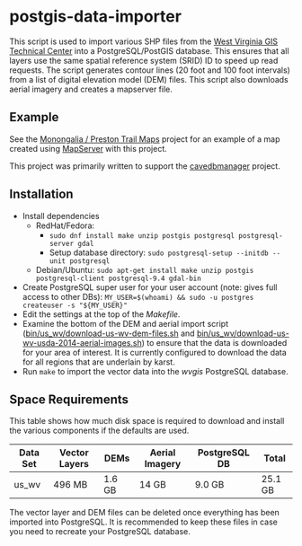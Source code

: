 # postgis-data-importer

This script is used to import various SHP files from the
[West Virginia GIS Technical Center](http://wvgis.wvu.edu/) into a
PostgreSQL/PostGIS database. This ensures that all layers use the
same spatial reference system (SRID) ID to speed up read requests. The
script generates contour lines (20 foot and 100 foot intervals)
from a list of digital elevation model (DEM) files. This script also
downloads aerial imagery and creates a mapserver file.

## Example

See the [Monongalia / Preston Trail Maps](https://github.com/masneyb/monongalia-preston-wv-trail-maps)
project for an example of a map created using [MapServer](http://www.mapserver.org/)
with this project.

This project was primarily written to support the
[cavedbmanager](https://github.com/masneyb/cavedbmanager) project.


## Installation
	
* Install dependencies
  - RedHat/Fedora:
    - `sudo dnf install make unzip postgis postgresql postgresql-server gdal`
    - Setup database directory: `sudo postgresql-setup --initdb --unit postgresql`
  - Debian/Ubuntu: `sudo apt-get install make unzip postgis postgresql-client postgresql-9.4 gdal-bin`
* Create PostgreSQL super user for your user account (note: gives full access to other DBs):
  `MY_USER=$(whoami) && sudo -u postgres createuser -s "${MY_USER}"`
* Edit the settings at the top of the _Makefile_.
* Examine the bottom of the DEM and aerial import script
  ([bin/us_wv/download-us-wv-dem-files.sh](bin/us_wv/download-us-wv-dem-files.sh) and
   [bin/us_wv/download-us-wv-usda-2014-aerial-images.sh](bin/us_wv/download-us-wv-usda-2014-aerial-images.sh))
  to ensure that the data is downloaded for your area of interest. It is currently
  configured to download the data for all regions that are underlain by karst.
* Run `make` to import the vector data into the _wvgis_ PostgreSQL database.


## Space Requirements

This table shows how much disk space is required to download and install
the various components if the defaults are used.

Data Set | Vector Layers |  DEMs  | Aerial Imagery | PostgreSQL DB |  Total  |
---------|---------------|--------|----------------|---------------|---------|
us_wv    |        496 MB | 1.6 GB |          14 GB |        9.0 GB | 25.1 GB |

The vector layer and DEM files can be deleted once everything has been
imported into PostgreSQL. It is recommended to keep these files in case
you need to recreate your PostgreSQL database.

